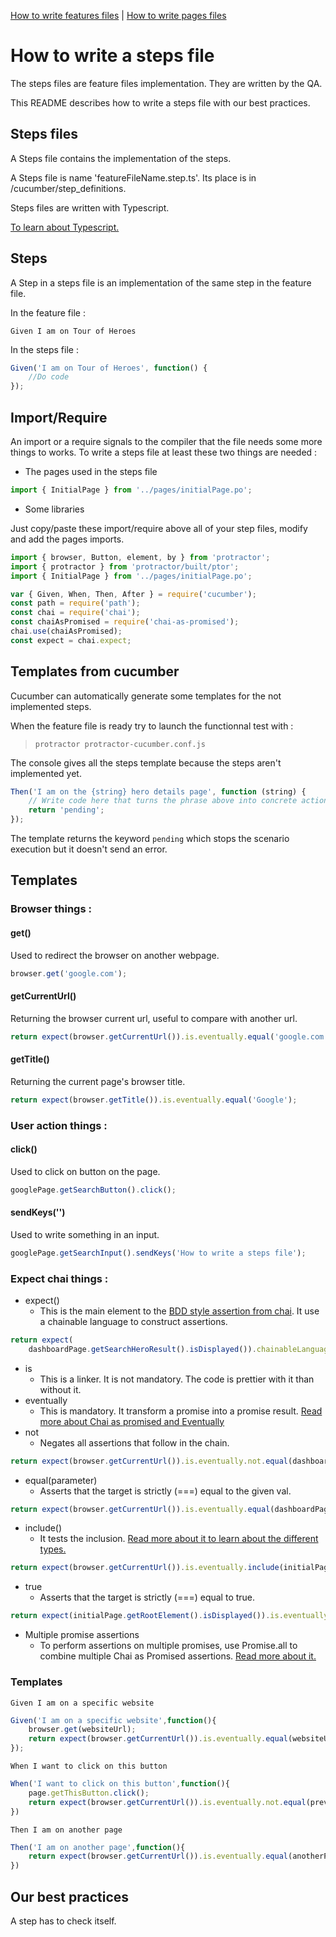 [How to write features files](../features) | [How to write pages files](../pages)

# How to write a steps file

The steps files are feature files implementation. They are written by the QA.

This README describes how to write a steps file with our best practices.

## Steps files

A Steps file contains the implementation of the steps.

A Steps file is name 'featureFileName.step.ts'. Its place is in /cucumber/step_definitions.

Steps files are written with Typescript.

[To learn about Typescript.](https://www.typescriptlang.org/)

## Steps

A Step in a steps file is an implementation of the same step in the feature file.

In the feature file :

```Gherkin
Given I am on Tour of Heroes
```

In the steps file :

```Typescript
Given('I am on Tour of Heroes', function() {
    //Do code
});
```

## Import/Require

An import or a require signals to the compiler that the file needs some more things to works. To write a steps file at least these two things are needed :

* The pages used in the steps file

```Typescript
import { InitialPage } from '../pages/initialPage.po';
```

* Some libraries

Just copy/paste these import/require above all of your step files, modify and add the pages imports.

```Typescript
import { browser, Button, element, by } from 'protractor';
import { protractor } from 'protractor/built/ptor';
import { InitialPage } from '../pages/initialPage.po';

var { Given, When, Then, After } = require('cucumber');
const path = require('path');
const chai = require('chai');
const chaiAsPromised = require('chai-as-promised');
chai.use(chaiAsPromised);
const expect = chai.expect;
```

## Templates from cucumber

Cucumber can automatically generate some templates for the not implemented steps.

When the feature file is ready try to launch the functionnal test with :

> `protractor protractor-cucumber.conf.js`

The console gives all the steps template because the steps aren't implemented yet.

```Typescript
Then('I am on the {string} hero details page', function (string) {
    // Write code here that turns the phrase above into concrete actions
    return 'pending';
});
```

The template returns the keyword `pending` which stops the scenario execution but it doesn't send an error.

## Templates

### Browser things :

#### get()

Used to redirect the browser on another webpage.

```Typescript
browser.get('google.com');
```

#### getCurrentUrl()

Returning the browser current url, useful to compare with another url.

```Typescript
return expect(browser.getCurrentUrl()).is.eventually.equal('google.com');
```

#### getTitle()

Returning the current page's browser title.

```Typescript
return expect(browser.getTitle()).is.eventually.equal('Google');
```

### User action things :

#### click()

Used to click on button on the page.

```Typescript
googlePage.getSearchButton().click();
```

#### sendKeys('')

Used to write something in an input.

```Typescript
googlePage.getSearchInput().sendKeys('How to write a steps file');
```

### Expect chai things :

* expect()
  * This is the main element to the [BDD style assertion from chai](http://www.chaijs.com/api/bdd/). It use a chainable language to construct assertions.

```Typescript
return expect(
    dashboardPage.getSearchHeroResult().isDisplayed()).chainableLanguage
```

* is
  * This is a linker. It is not mandatory. The code is prettier with it than without it.
* eventually
  * This is mandatory. It transform a promise into a promise result. [Read more about Chai as promised and Eventually](https://www.npmjs.com/package/chai-as-promised)
* not
  * Negates all assertions that follow in the chain.

```Typescript
return expect(browser.getCurrentUrl()).is.eventually.not.equal(dashboardPage.getUrl());
```

* equal(parameter)
  * Asserts that the target is strictly (===) equal to the given val.

```Typescript
return expect(browser.getCurrentUrl()).is.eventually.equal(dashboardPage.getUrl());
```

* include()
  * It tests the inclusion. [Read more about it to learn about the different types.](http://www.chaijs.com/api/bdd/#method_include)

```Typescript
return expect(browser.getCurrentUrl()).is.eventually.include(initialPage.getUrl());
```

* true
  * Asserts that the target is strictly (===) equal to true.

```Typescript
return expect(initialPage.getRootElement().isDisplayed()).is.eventually.true;
```

* Multiple promise assertions
  * To perform assertions on multiple promises, use Promise.all to combine multiple Chai as Promised assertions. [Read more about it.](https://github.com/domenic/chai-as-promised#multiple-promise-assertions)

### Templates

```Gherkin
Given I am on a specific website
```

```Typescript
Given('I am on a specific website',function(){
    browser.get(websiteUrl);
    return expect(browser.getCurrentUrl()).is.eventually.equal(websiteUrl);
});
```

```Gherkin
When I want to click on this button
```

```Typescript
When('I want to click on this button',function(){
    page.getThisButton.click();
    return expect(browser.getCurrentUrl()).is.eventually.not.equal(previousPageUrl);
})
```

```Gherkin
Then I am on another page
```

```Typescript
Then('I am on another page',function(){
    return expect(browser.getCurrentUrl()).is.eventually.equal(anotherPageUrl);
})
```

## Our best practices

A step has to check itself.

